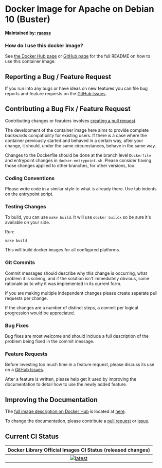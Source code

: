 # Docker Image for Apache on Debian 10 (Buster)

**Maintained by: [raasss](https://github.com/raasss/)**

### How do I use this docker image?

See [the Docker Hub page](https://hub.docker.com/repository/docker/raasss/apache-debian-10/general) or [GitHub page](https://github.com/raasss/docker-apache-debian-10/blob/main/README.docker.io.md) for the full README on how to use this container image.

## Reporting a Bug / Feature Request

If you run into any bugs or have ideas on new features you can file bug reports and feature requests on the [GitHub Issues](https://github.com/raasss/docker-apache-debian-10/issues).

## Contributing a Bug Fix / Feature Request

Contributing changes or feauters involves [creating a pull request](https://github.com/raasss/docker-apache-debian-10/pulls).

The development of the container image here aims to provide complete backwards compatibility for existing users. If there is a case where the container previously started and behaved in a certain way, after your change, it should, under the same circumstances, behave in the same way.

Changes to the Dockerfile should be done at the branch level `Dockerfile` and entrypoint changes in `docker-entrypoint.sh`. Please consider having those changes applied to other branches, for other versions, too.

### Coding Conventions

Please write code in a similar style to what is already there. Use tab indents on the entrypoint script.

### Testing Changes

To build, you can use `make build`. It will use `docker buildx` so be sure it's available on your side.

Run:
```
make build
```

This will build docker images for all configured platforms.

### Git Commits

Commit messages should describe why this change is occurring, what problem it is solving, and if the solution isn't immediately obvious, some rationale as to why it was implemented in its current form. 

If you are making multiple independent changes please create separate pull requests per change.

If the changes are a number of distinct steps, a commit per logical progression would be appreciated.

### Bug Fixes

Bug fixes are most welcome and should include a full description of the problem being fixed in the commit message.

### Feature Requests

Before investing too much time in a feature request, please discuss its use on a [GitHub Issues](https://github.com/raasss/docker-apache-debian-10/issues).

After a feature is written, please help get it used by improving the documentation to detail how to use the newly added feature.

## Improving the Documentation

The [full image description on Docker Hub](https://hub.docker.com/r/raasss/apache-debian-10) is located at [here](https://github.com/raasss/docker-apache-debian-10/blob/main/README.docker.io.md).

To change the documentation, please contribute a [pull request](https://github.com/raasss/docker-apache-debian-10/pulls) or [issue](https://github.com/raasss/docker-apache-debian-10/issues).


## Current CI Status

| Docker Library Official Images CI Status (released changes) |
|:-:|
| [![latest](https://github.com/raasss/docker-apache-debian-10/actions/workflows/latest.yml/badge.svg)](https://github.com/raasss/docker-apache-debian-10/actions/workflows/latest.yml) |
